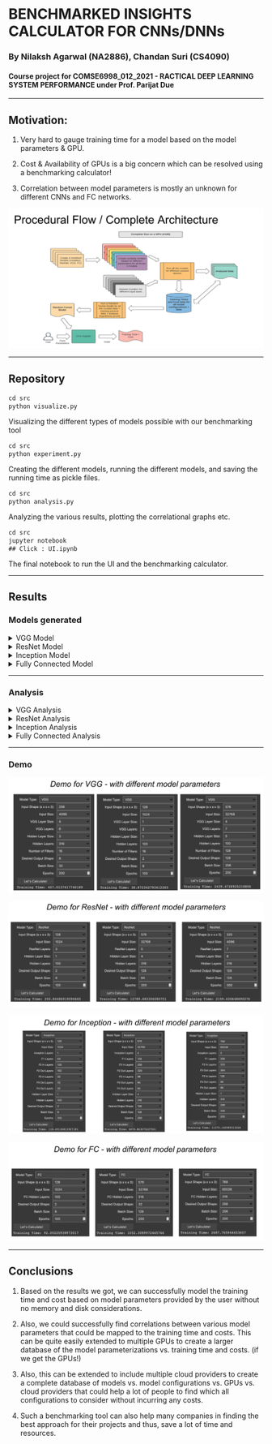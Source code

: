 # BENCHMARKED INSIGHTS CALCULATOR FOR CNNs/DNNs

### By Nilaksh Agarwal (NA2886), Chandan Suri (CS4090)

#### Course project for COMSE6998_012_2021 - RACTICAL DEEP LEARNING SYSTEM PERFORMANCE under Prof. Parijat Due

---

## Motivation:

1. Very hard to gauge training time for a model based on the model parameters & GPU.

2. Cost & Availability of GPUs is a big concern which can be resolved using a benchmarking calculator!

3. Correlation between model parameters is mostly an unknown for different CNNs and FC networks.

![alt text](files/Pipeline.png)

---

## Repository 

```
cd src
python visualize.py
```
Visualizing the different types of models possible with our benchmarking tool

```
cd src
python experiment.py
```
Creating the different models, running the different models, and saving the running time as pickle files.


```
cd src
python analysis.py
```
Analyzing the various results, plotting the correlational graphs etc.


```
cd src
jupyter notebook
## Click : UI.ipynb
```
The final notebook to run the UI and the benchmarking calculator.

---

## Results

### Models generated

<details>
<summary>VGG Model</summary>

![alt text](src/results/viz_vgg.png)

</details>

<details>
<summary>ResNet Model</summary>

![alt text](src/results/viz_resnet.png)

</details>

<details>
<summary>Inception Model</summary>

![alt text](src/results/viz_inception.png)

</details>

<details>
<summary>Fully Connected Model</summary>

![alt text](src/results/viz_fc.png)

</details>


---

### Analysis 

<details>
<summary>VGG Analysis</summary>

![alt text](src/results/vgg_plot_vs.png)

![alt text](src/results/vgg_plot_vs_aux.png)

</details>

<details>
<summary>ResNet Analysis</summary>

![alt text](src/results/resnet_plot_vs.png)

![alt text](src/results/resnet_plot_vs_aux.png)

</details>

<details>
<summary>Inception Analysis</summary>

![alt text](src/results/inception_plot_vs.png)

![alt text](src/results/inception_plot_vs_aux.png)

</details>

<details>
<summary>Fully Connected Analysis</summary>


![alt text](src/results/fc_plot_vs.png)

![alt text](src/results/fc_plot_vs_aux.png)

</details>

---

### Demo

![alt text](files/vgg_demo.png)

![alt text](files/resnet_demo.png)

![alt text](files/inception_demo.png)

![alt text](files/fc_demo.png)

---

## Conclusions

1. Based on the results we got, we can successfully model the training time and cost based on model parameters provided by the user without no memory and disk considerations. 

2. Also, we could successfully find correlations between various model parameters that could be mapped to the training time and costs.
This can be quite easily extended to multiple GPUs to create a larger database of the model parameterizations vs. training time and costs. (if we get the GPUs!)

3. Also, this can be extended to include multiple cloud providers to create a complete database of models vs. model configurations vs. GPUs vs. cloud providers that could help a lot of people to find which all configurations to consider without incurring any costs.

4. Such a benchmarking tool can also help many companies in finding the best approach for their projects and thus, save a lot of time and resources.
